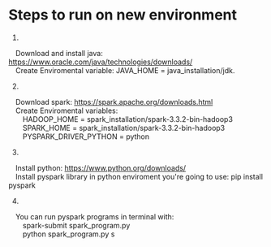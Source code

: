 # Steps to run on new environment

1)  
  &emsp;Download and install java: https://www.oracle.com/java/technologies/downloads/  
  &emsp;Create Enviromental variable: JAVA_HOME = java_installation/jdk.  

2)  
  &emsp;Download spark: https://spark.apache.org/downloads.html  
  &emsp;Create Enviromental variables:  
    &emsp;&emsp;HADOOP_HOME = spark_installation/spark-3.3.2-bin-hadoop3  
    &emsp;&emsp;SPARK_HOME = spark_installation/spark-3.3.2-bin-hadoop3  
    &emsp;&emsp;PYSPARK_DRIVER_PYTHON = python  
    
3)  
  &emsp;Install python: https://www.python.org/downloads/  
  &emsp;Install pyspark library in python enviroment you're going to use: pip install pyspark  
  
4)  
  &emsp;You can run pyspark programs in terminal with:  
  &emsp;&emsp;spark-submit spark_program.py  
  &emsp;&emsp;python spark_program.py
s
